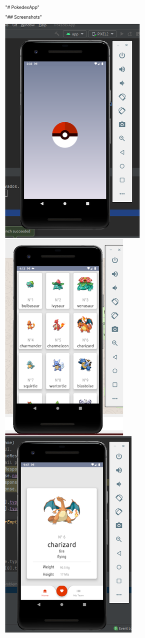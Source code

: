 "# PokedexApp" 

"## Screenshots"

![ScreenShot](https://github.com/cristian2294/PokedexApp/blob/main/app/src/main/res/screenshots/IMG1.png)
![ScreenShot](https://github.com/cristian2294/PokedexApp/blob/main/app/src/main/res/screenshots/IMG2.png)
![ScreenShot](https://github.com/cristian2294/PokedexApp/blob/main/app/src/main/res/screenshots/IMG3.png)
